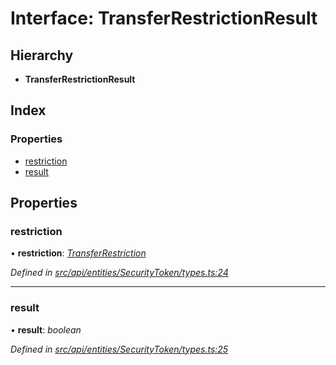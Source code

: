 # Interface: TransferRestrictionResult

## Hierarchy

* **TransferRestrictionResult**

## Index

### Properties

* [restriction](transferrestrictionresult.md#restriction)
* [result](transferrestrictionresult.md#result)

## Properties

###  restriction

• **restriction**: *[TransferRestriction](transferrestriction.md)*

*Defined in [src/api/entities/SecurityToken/types.ts:24](https://github.com/PolymathNetwork/polymesh-sdk/blob/524b0225/src/api/entities/SecurityToken/types.ts#L24)*

___

###  result

• **result**: *boolean*

*Defined in [src/api/entities/SecurityToken/types.ts:25](https://github.com/PolymathNetwork/polymesh-sdk/blob/524b0225/src/api/entities/SecurityToken/types.ts#L25)*
